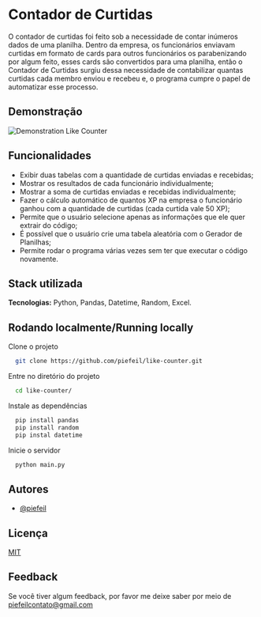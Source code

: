 
# Contador de Curtidas

O contador de curtidas foi feito sob a necessidade de contar inúmeros dados de uma planilha. Dentro da empresa, os funcionários enviavam curtidas em formato de cards para outros funcionários os parabenizando por algum feito, esses cards são convertidos para uma planilha, então o Contador de Curtidas surgiu dessa necessidade de contabilizar quantas curtidas cada membro enviou e recebeu e, o programa cumpre o papel de automatizar esse processo. 


## Demonstração

![Demonstration Like Counter](https://github.com/piefeil/like-counter/assets/80473682/cec863de-1eb8-4dcd-8910-1ccc271472d2)


## Funcionalidades

- Exibir duas tabelas com a quantidade de curtidas enviadas e recebidas;
- Mostrar os resultados de cada funcionário individualmente;
- Mostrar a soma de curtidas enviadas e recebidas individualmente;
- Fazer o cálculo automático de quantos XP na empresa o funcionário ganhou com a quantidade de curtidas (cada curtida vale 50 XP);
- Permite que o usuário selecione apenas as informações que ele quer extrair do código;
- É possível que o usuário crie uma tabela aleatória com o Gerador de Planilhas;
- Permite rodar o programa várias vezes sem ter que executar o código novamente.


## Stack utilizada

**Tecnologias:** Python, Pandas, Datetime, Random, Excel.


## Rodando localmente/Running locally

Clone o projeto

```bash
  git clone https://github.com/piefeil/like-counter.git
```

Entre no diretório do projeto

```bash
  cd like-counter/
```

Instale as dependências

```bash
  pip install pandas
  pip install random
  pip instal datetime
```

Inicie o servidor

```bash
  python main.py
```


## Autores

- [@piefeil](https://www.github.com/piefeil)


## Licença

[MIT](https://choosealicense.com/licenses/mit/)


## Feedback

Se você tiver algum feedback, por favor me deixe saber por meio de piefeilcontato@gmail.com

